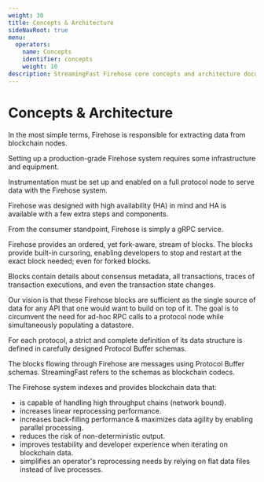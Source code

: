 ```yaml
---
weight: 30
title: Concepts & Architecture
sideNavRoot: true
menu:
  operators:
    name: Concepts
    identifier: concepts
    weight: 10
description: StreamingFast Firehose core concepts and architecture documentation.
---
```


# Concepts & Architecture

In the most simple terms, Firehose is responsible for extracting data from blockchain nodes.

Setting up a production-grade Firehose system requires some infrastructure and equipment.

Instrumentation must be set up and enabled on a full protocol node to serve data with the Firehose system.

Firehose was designed with high availability (HA) in mind and HA is available with a few extra steps and components.

From the consumer standpoint, Firehose is simply a gRPC service.&#x20;

Firehose provides an ordered, yet fork-aware, stream of blocks. The blocks provide built-in cursoring, enabling developers to stop and restart at the exact block needed; even for forked blocks.

Blocks contain details about consensus metadata, all transactions, traces of transaction executions, and even the transaction state changes.

Our vision is that these Firehose blocks are sufficient as the single source of data for any API that one would want to build on top of it. The goal is to circumvent the need for ad-hoc RPC calls to a protocol node while simultaneously populating a datastore.

For each protocol, a strict and complete definition of its data structure is defined in carefully designed Protocol Buffer schemas.&#x20;

The blocks flowing through Firehose are messages using Protocol Buffer schemas. StreamingFast refers to the schemas as blockchain codecs.

The Firehose system indexes and provides blockchain data that:

* is capable of handling high throughput chains (network bound).
* increases linear reprocessing performance.
* increases back-filling performance & maximizes data agility by enabling parallel processing.
* reduces the risk of non-deterministic output.
* improves testability and developer experience when iterating on blockchain data.
* simplifies an operator's reprocessing needs by relying on flat data files instead of live processes.
